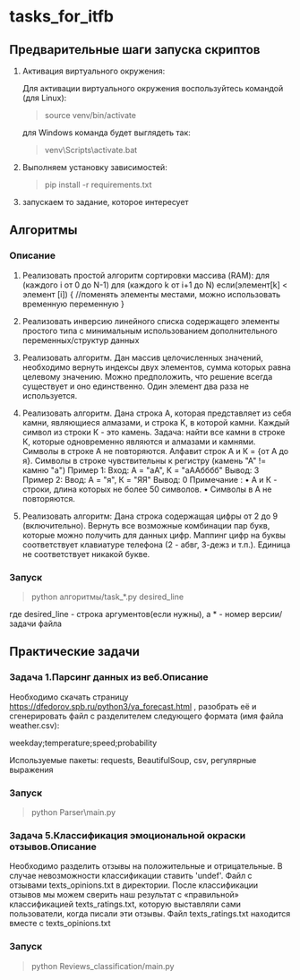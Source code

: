 # tasks_for_itfb

## Предварительные шаги запуска скриптов 

1. Активация виртуального окружения:

   Для активации виртуального окружения воспользуйтесь командой (для Linux):

    >source venv/bin/activate

   для Windows команда будет выглядеть так:

    >venv\Scripts\activate.bat

2. Выполняем установку зависимостей:
    >pip install -r requirements.txt

3. запускаем то задание, которое интересует


## Алгоритмы

### Описание
1. Реализовать простой алгоритм сортировки массива (RAM):
для (каждого i от 0 до N-1)
для (каждого k от i+1 до N)
если(элемент[k] < элемент [i]) {
//поменять элементы местами, можно использовать временную переменную
}

2. Реализовать инверсию линейного списка содержащего элементы простого типа с минимальным
использованием дополнительного переменных/структур данных


3. Реализовать алгоритм. Дан массив целочисленных значений, необходимо вернуть индексы двух
элементов, сумма которых равна целевому значению. Можно предположить, что решение всегда
существует и оно единственно. Один элемент два раза не используется.


4. Реализовать алгоритм. Дана строка A, которая представляет из себя камни, являющиеся алмазами,
 и строка K, в которой камни.
Каждый символ из строки К - это камень. Задача: найти все  камни в строке К, которые одновременно
являются и алмазами и камнями. Символы в строке А не повторяются. Алфавит строк А и К = {от А до я}.
Символы в строке
чувствительны к регистру (камень "А" != камню "а")
Пример 1: Вход: А = "aA", К = "аAAбббб"
Вывод: 3
Пример 2: Ввод: А = "я", К = "ЯЯ"
Вывод: 0
Примечание :
• А и К - строки, длина которых не более 50 символов.
• Символы в А не повторяются.

5. Реализовать алгоритм:
Дана строка содержащая цифры от 2 до 9 (включительно). Вернуть все возможные комбинации пар
букв, которые можно получить для данных цифр.
Маппинг цифр на буквы соответствует клавиатуре телефона (2 - абвг, 3-дежз и т.п.). Единица не
соответствует никакой букве.


### Запуск

>python алгоритмы/task_*.py desired_line 

где desired_line - строка аргументов(если нужны),
а * - номер версии/задачи файла


## Практические задачи

### Задача 1.Парсинг данных из веб.Описание

Необходимо скачать страницу https://dfedorov.spb.ru/python3/ya_forecast.html , разобрать её и сгенерировать файл с разделителем следующего формата (имя файла weather.csv):

weekday;temperature;speed;probability

Используемые пакеты: requests, BeautifulSoup, csv, регулярные выражения

### Запуск

>python Parser\main.py

### Задача 5.Классификация эмоциональной окраски отзывов.Описание

Необходимо разделить отзывы на положительные и отрицательные. В
случае невозможности классификации ставить 'undef'.
Файл с отзывами texts_opinions.txt в директории.
После классификации отзывов мы можем сверить наш результат
с «правильной» классификацией texts_ratings.txt, которую выставляли
сами пользователи, когда писали эти отзывы.
Файл texts_ratings.txt находится вместе с texts_opinions.txt 

### Запуск

>python Reviews_classification/main.py

